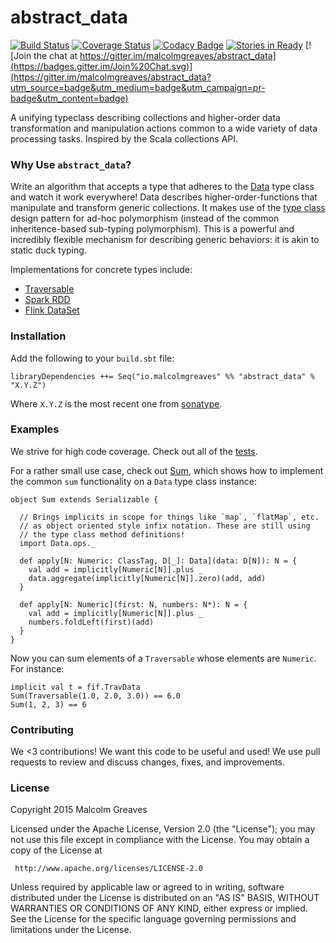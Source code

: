 abstract_data
============
[![Build Status](https://travis-ci.org/malcolmgreaves/abstract_data.svg?branch=master)](https://travis-ci.org/malcolmgreaves/abstract_data) [![Coverage Status](https://coveralls.io/repos/malcolmgreaves/abstract_data/badge.svg?branch=master&service=github)](https://coveralls.io/github/malcolmgreaves/abstract_data?branch=master)
 [![Codacy Badge](http://api.codacy.com:80/project/badge/7a4fbaf2cbe6449993224d6eb4df0f13)](https://www.codacy.com/app/greavesmalcolm/abstract_data) [![Stories in Ready](https://badge.waffle.io/malcolmgreaves/abstract_data.png?label=ready&title=Ready)](https://waffle.io/malcolmgreaves/abstract_data)  [![Join the chat at https://gitter.im/malcolmgreaves/abstract_data](https://badges.gitter.im/Join%20Chat.svg)](https://gitter.im/malcolmgreaves/abstract_data?utm_source=badge&utm_medium=badge&utm_campaign=pr-badge&utm_content=badge)

A unifying typeclass describing collections and higher-order data transformation and manipulation actions common to a wide variety of data processing tasks. Inspired by the Scala collections API.

### Why Use `abstract_data`?

Write an algorithm that accepts a type that adheres to the [Data](https://github.com/malcolmgreaves/abstract_data/blob/master/src/main/scala/fif/Data.scala) type class and watch it work everywhere! Data describes higher-order-functions that manipulate and transform generic collections. It makes use of the [type class](https://en.wikipedia.org/wiki/Type_class) design pattern for ad-hoc polymorphism (instead of the common inheritence-based sub-typing polymorphism). This is a powerful and incredibly flexible mechanism for describing generic behaviors: it is akin to static duck typing.

Implementations for concrete types include:
* [Traversable](https://github.com/malcolmgreaves/abstract_data/blob/master/src/main/scala/fif/TravData.scala)
* [Spark RDD](https://github.com/malcolmgreaves/sparkmod)
* [Flink DataSet](https://github.com/malcolmgreaves/flinkmod)

### Installation

Add the following to your `build.sbt` file:

    libraryDependencies ++= Seq("io.malcolmgreaves" %% "abstract_data" % "X.Y.Z")

Where `X.Y.Z` is the most recent one from [sonatype](https://oss.sonatype.org/content/repositories/releases/io/malcolmgreaves/abstract_data_2.11/).

### Examples

We strive for high code coverage. Check out all of the [tests](https://github.com/malcolmgreaves/abstract_data/tree/master/src/test/scala/fif).

For a rather small use case, check out [Sum](), which shows how to implement the common `sum` functionality on a `Data` type class instance:

    object Sum extends Serializable {
    
      // Brings implicits in scope for things like `map`, `flatMap`, etc.
      // as object oriented style infix notation. These are still using
      // the type class method definitions!
      import Data.ops._
      
      def apply[N: Numeric: ClassTag, D[_]: Data](data: D[N]): N = {
        val add = implicitly[Numeric[N]].plus _
        data.aggregate(implicitly[Numeric[N]].zero)(add, add)
      }

      def apply[N: Numeric](first: N, numbers: N*): N = {
        val add = implicitly[Numeric[N]].plus _
        numbers.foldLeft(first)(add)
      }
    }

Now you can sum elements of a `Traversable` whose elements are `Numeric`. For instance:

    implicit val t = fif.TravData
    Sum(Traversable(1.0, 2.0, 3.0)) == 6.0
    Sum(1, 2, 3) == 6

### Contributing
We <3 contributions! We want this code to be useful and used! We use pull requests to review and discuss changes, fixes, and improvements.

### License

Copyright 2015 Malcolm Greaves

 Licensed under the Apache License, Version 2.0 (the "License");
 you may not use this file except in compliance with the License.
 You may obtain a copy of the License at

     http://www.apache.org/licenses/LICENSE-2.0

 Unless required by applicable law or agreed to in writing, software
 distributed under the License is distributed on an "AS IS" BASIS,
 WITHOUT WARRANTIES OR CONDITIONS OF ANY KIND, either express or implied.
 See the License for the specific language governing permissions and
 limitations under the License.
